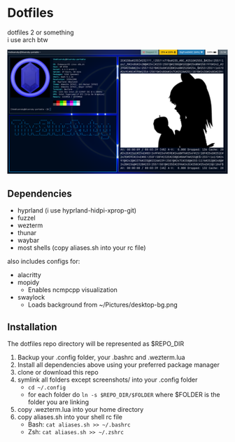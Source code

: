 # Dotfiles

dotfiles 2 or something  
i use arch btw

![](screenshots/20230708_21h54m02s_grim.png)

## Dependencies

- hyprland (i use hyprland-hidpi-xprop-git)
- fuzzel
- wezterm
- thunar
- waybar
- most shells (copy aliases.sh into your rc file)

also includes configs for:  

- alacritty
- mopidy
    - Enables ncmpcpp visualization
- swaylock
    - Loads background from ~/Pictures/desktop-bg.png

## Installation

The dotfiles repo directory will be represented as $REPO_DIR

1. Backup your .config folder, your .bashrc and .wezterm.lua
2. Install all dependencies above using your preferred package manager
3. clone or download this repo
4. symlink all folders except screenshots/ into your .config folder
    - `cd ~/.config`
    - for each folder do `ln -s $REPO_DIR/$FOLDER` where $FOLDER is the folder you are linking
5. copy .wezterm.lua into your home directory
6. copy aliases.sh into your shell rc file
    - Bash: `cat aliases.sh >> ~/.bashrc`
    - Zsh: `cat aliases.sh >> ~/.zshrc`
